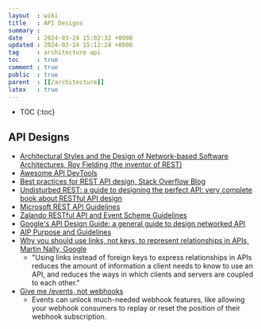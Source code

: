 ```yaml
---
layout  : wiki
title   : API Designs
summary : 
date    : 2024-03-24 15:02:32 +0900
updated : 2024-03-24 15:12:24 +0900
tag     : architecture api
toc     : true
comment : true
public  : true
parent  : [[/architecture]]
latex   : true
---
```

* TOC
{:toc}

## API Designs

- [Architectural Styles and the Design of Network-based Software Architectures, Roy Fielding (the inventor of REST)](https://www.ics.uci.edu/~fielding/pubs/dissertation/top.htm)
- [Awesome API DevTools](https://github.com/yosriady/awesome-api-devtools?tab=readme-ov-file)
- [Best practices for REST API design, Stack Overflow Blog](https://stackoverflow.blog/2020/03/02/best-practices-for-rest-api-design/)
- [Undisturbed REST: a guide to designing the perfect API: very complete book about RESTful API design](https://www.mulesoft.com/sites/default/files/resource-assets/ebook-UndisturbedREST_v1.pdf)
- [Microsoft REST API Guidelines](https://github.com/Microsoft/api-guidelines/blob/master/Guidelines.md)
- [Zalando RESTful API and Event Scheme Guidelines](https://opensource.zalando.com/restful-api-guidelines/)
- [Google's API Design Guide: a general guide to design networked API](https://cloud.google.com/apis/design/)
- [AIP Purpose and Guidelines](https://google.aip.dev/1)
- [Why you should use links, not keys, to represent relationships in APIs, Martin Nally, Google](https://cloud.google.com/blog/products/application-development/api-design-why-you-should-use-links-not-keys-to-represent-relationships-in-apis?hl=en)
  - "Using links instead of foreign keys to express relationships in APIs reduces the amount of information a client needs to know to use an API, and reduces the ways in which clients and servers are coupled to each other."
- [Give me /events, not webhooks](https://blog.sequin.io/events-not-webhooks/)
  - Events can unlock much-needed webhook features, like allowing your webhook consumers to replay or reset the position of their webhook subscription.